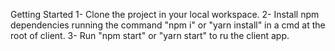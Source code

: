 Getting Started
1- Clone the project in your local workspace.
2- Install npm dependencies running the command "npm i" or "yarn install" in a cmd at the root of client.
3- Run "npm start" or "yarn start" to ru the client app.